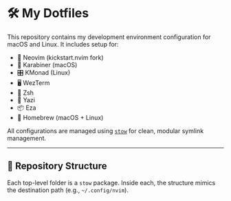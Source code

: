 # 🛠️ My Dotfiles

This repository contains my development environment configuration for macOS and Linux. It includes setup for:

- 📝 Neovim (kickstart.nvim fork)
- 🎹 Karabiner (macOS)
- 🎛️ KMonad (Linux)
- 🖥️ WezTerm
- 🐚 Zsh
- 📁 Yazi
- 📦 Eza
- 🍺 Homebrew (macOS + Linux)

All configurations are managed using [`stow`](https://www.gnu.org/software/stow/) for clean, modular symlink management.

---

## 📁 Repository Structure

Each top-level folder is a `stow` package. Inside each, the structure mimics the destination path (e.g., `~/.config/nvim`).


